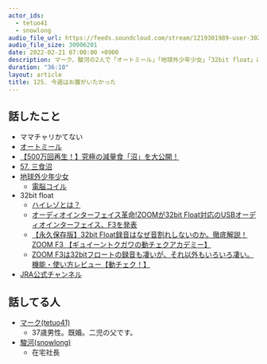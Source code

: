 ```yaml
---
actor_ids:
  - tetuo41
  - snowlong
audio_file_url: https://feeds.soundcloud.com/stream/1219301989-user-302747142-yarukinai-125-2022-02-21.mp3
audio_file_size: 30906201
date: 2022-02-21 07:00:00 +0900
description: マーク、駿河の2人で「オートミール」「地球外少年少女」「32bit float」について話しました。
duration: "36:10"
layout: article
title: 125. 今週はお腹がいたかった
---
```


## 話したこと
- ママチャリかてない
- [オートミール](https://www.amazon.co.jp/%E3%82%AA%E3%83%BC%E3%83%88%E3%83%9F%E3%83%BC%E3%83%AB/s?k=%E3%82%AA%E3%83%BC%E3%83%88%E3%83%9F%E3%83%BC%E3%83%AB)
- [【500万回再生！】究極の減量食「沼」を大公開！](https://www.youtube.com/watch?v=NJtgQEXAjNI)
- [57. 三食沼](https://yarukinai.fm/episode/57)
- [地球外少年少女](https://www.netflix.com/title/81340914)
  - [電脳コイル](https://www.netflix.com/title/81299264)
- 32bit float
  - [ハイレゾとは？](https://www.sony.jp/high-resolution/about/)
  - [オーディオインターフェイス革命!ZOOMが32bit Float対応のUSBオーディオインターフェイス、F3を発表](https://www.dtmstation.com/archives/54835.html)
  - [【永久保存版】32bit Float録音はなぜ音割れしないのか。徹底解説！ZOOM F3 【ギュイーントクガワの動チェクアカデミー】](https://youtu.be/yXy0xpqwg-c)
  - [ZOOM F3は32bitフロートの録音も凄いが、それ以外もいろいろ凄い。機能・使い方レビュー【動チェク！】](https://youtu.be/N_y_-X-xsLo)
- [JRA公式チャンネル](https://www.youtube.com/channel/UCj6AKkCWS6FJqf0o5wP45eQ)

## 話してる人
- [マーク(tetuo41)](https://twitter.com/tetuo41)
  - 37歳男性。既婚。二児の父です。
- [駿河(snowlong)](https://twitter.com/_snowlong)
  - 在宅社長
